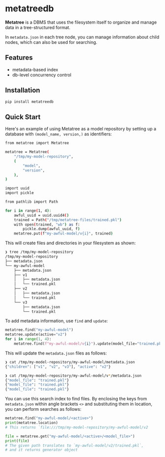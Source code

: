 # metatreedb

__Metatree__ is a DBMS that uses the filesystem itself to organize and manage data in a tree-structured format.

In `metadata.json` in each tree node, you can manage information about child nodes, which can also be used for searching.

## Features

* metadata-based index
* db-level concurrency control

## Installation

```bash
pip install metatreedb
```

## Quick Start

Here's an example of using Metatree as a model repository by setting up a database with `(model_name, version,)` as identifiers:

```bash
from metatree import Metatree

metatree = Metatree(
    "/tmp/my-model-repository",
    (
        "model",
        "version",
    ),
)

import uuid
import pickle

from pathlib import Path

for i in range(1, 4):
    awful_uuid = uuid.uuid4()
    trained = Path("/tmp/metatree-files/trained.pkl")
    with open(trained, "wb") as f:
        pickle.dump(awful_uuid, f)
    metatree.put(f"my-awful-model/v{i}", trained)
```

This will create files and directories in your filesystem as shown:

```bash
❯ tree /tmp/my-model-repository
/tmp/my-model-repository
├── metadata.json
└── my-awful-model
    ├── metadata.json
    ├── v1
    │   ├── metadata.json
    │   └── trained.pkl
    ├── v2
    │   ├── metadata.json
    │   └── trained.pkl
    └── v3
        ├── metadata.json
        └── trained.pkl
```


To add metadata information, use `find` and `update`:

```python
metatree.find("my-awful-model")
metatree.update(active="v2")
for i in range(1, 4):
    metatree.find(f"my-awful-model/v{i}").update(model_file="trained.pkl")
```

This will update the `metadata.json` files as follows:

```bash
❯ cat /tmp/my-model-repository/my-awful-model/metadata.json
{"children": ["v1", "v2", "v3"], "active": "v2"}

❯ cat /tmp/my-model-repository/my-awful-model/v*/metadata.json
{"model_file": "trained.pkl"}
{"model_file": "trained.pkl"}
{"model_file": "trained.pkl"}
```

You can use this search index to find files. By enclosing the keys from `metadata.json` within angle brackets `<>` and substituting them in location, you can perform searches as follows:

```python
metatree.find("my-awful-model/<active>")
print(metatree.location)
# This returns `file:///tmp/my-model-repository/my-awful-model/v2

file = metatree.get("my-awful-model/<active>/<model_file>")
print(file)
# The given path translates to `my-awful-model/v2/trained.pkl`,
# and it returns generator object
```
